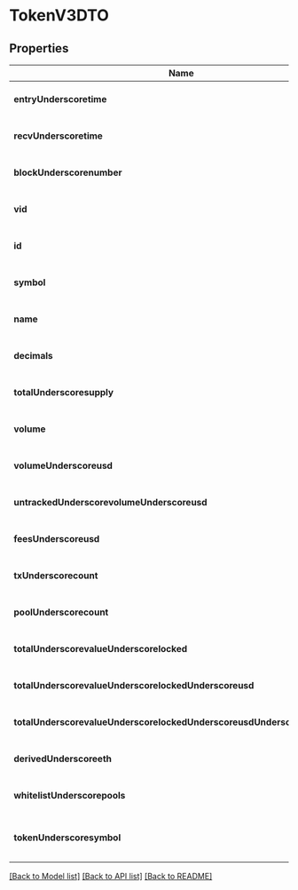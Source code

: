 # TokenV3DTO

## Properties
Name | Type | Description | Notes
------------ | ------------- | ------------- | -------------
**entryUnderscoretime** | **string** |  | [optional] [default to null]
**recvUnderscoretime** | **string** |  | [optional] [default to null]
**blockUnderscorenumber** | **integer** |  | [optional] [default to null]
**vid** | **integer** |  | [optional] [default to null]
**id** | **string** |  | [optional] [default to null]
**symbol** | **string** |  | [optional] [default to null]
**name** | **string** |  | [optional] [default to null]
**decimals** | **integer** |  | [optional] [default to null]
**totalUnderscoresupply** | [**BigInteger**](BigInteger.md) |  | [optional] [default to null]
**volume** | **string** |  | [optional] [default to null]
**volumeUnderscoreusd** | **string** |  | [optional] [default to null]
**untrackedUnderscorevolumeUnderscoreusd** | **string** |  | [optional] [default to null]
**feesUnderscoreusd** | **string** |  | [optional] [default to null]
**txUnderscorecount** | [**BigInteger**](BigInteger.md) |  | [optional] [default to null]
**poolUnderscorecount** | [**BigInteger**](BigInteger.md) |  | [optional] [default to null]
**totalUnderscorevalueUnderscorelocked** | **string** |  | [optional] [default to null]
**totalUnderscorevalueUnderscorelockedUnderscoreusd** | **string** |  | [optional] [default to null]
**totalUnderscorevalueUnderscorelockedUnderscoreusdUnderscoreuntracked** | **string** |  | [optional] [default to null]
**derivedUnderscoreeth** | **string** |  | [optional] [default to null]
**whitelistUnderscorepools** | **array[string]** |  | [optional] [default to null]
**tokenUnderscoresymbol** | **string** |  | [optional] [readonly] [default to null]

[[Back to Model list]](../README.md#documentation-for-models) [[Back to API list]](../README.md#documentation-for-api-endpoints) [[Back to README]](../README.md)


